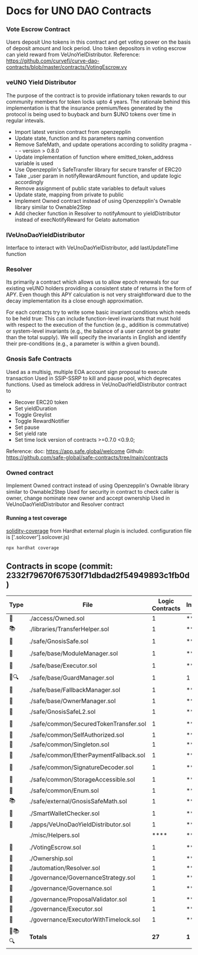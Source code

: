 # Docs for UNO DAO Contracts 

### Vote Escrow Contract 

Users deposit Uno tokens in this contract and get voting power on the basis of deposit amount and lock period. Uno token depositors in voting escrow can yield reward from VeUnoYielDistributor. 
Reference: 
https://github.com/curvefi/curve-dao-contracts/blob/master/contracts/VotingEscrow.vy


### veUNO Yield Distributor

The purpose of the contract is to provide inflationary token rewards to our community members for token locks upto 4 years. The rationale behind this implementation is that the insurance premium/fees generated by the protocol is being used to buyback and burn $UNO tokens over time in regular intevals. 

- Import latest version contract from openzepplin
- Update state, function and its parameters naming convention
- Remove SafeMath, and update operations according to solidity pragma - - - version > 0.8.0
- Update implementation of function where emitted_token_address variable is used
- Use Openzepplin's SafeTransfer library for secure transfer of ERC20
- Take _user param in notifyRewardAmount function, and update logic accordingly
- Remove assignment of public state variables to default values
- Update state, mapping from private to public
- Implement Owned contract instead of using Openzepplin's Ownable library similar to Ownable2Step
- Add checker function in Resolver to notifyAmount to  yieldDistributor instead of execNotifyReward for Gelato automation
  
### IVeUnoDaoYieldDistributor
Interface to interact with VeUnoDaoYielDistributor, add lastUpdateTime function


### Resolver 

Its primarily a contract which allows us to allow epoch renewals for our existing veUNO holders providing a consistent state of returns in the form of APY. Even though this APY calculation is not very straightforward due to the decay implementation its a close enough approximation.

For each contracts try to write some basic invariant conditions which needs to be held true:
This can include function-level invariants that must hold with respect to the execution of the function (e.g., addition is commutative) or system-level invariants (e.g., the balance of a user cannot be greater than the total supply). We will specify the invariants in English and identify their pre-conditions (e.g., a parameter is within a given bound).


### Gnosis Safe Contracts 

Used as a multisig, multiple EOA account sign proposal to execute transaction
Used in SSIP-SSRP to kill and pause pool, which deprecates functions.
Used as timelock address in VeUnoDaoYieldDistributor contract to
- Recover ERC20 token 
- Set yieldDuration 
- Toggle Greylist
- Toggle RewardNotifier
- Set pause 
- Set yield rate
- Set time lock 
version of contracts  >=0.7.0 <0.9.0;

Reference:
doc: https://app.safe.global/welcome
Github: https://github.com/safe-global/safe-contracts/tree/main/contracts

### Owned contract
Implement Owned contract instead of using Openzepplin's Ownable library similar to Ownable2Step
Used for security in contract to check caller is owner, change nominate new owner and accept ownership
Used in VeUnoDaoYieldDistributor and Resolver contract


#### Running a test coverage
[solidity-coverage](https://hardhat.org/plugins/solidity-coverage.html) from Hardhat external plugin is included.
configuration file is ['.solcover'].solcover.js)
```
npx hardhat coverage
```


## Contracts in scope (commit: 2332f79670f67530f71dbdad2f54949893c1fb0d)

| Type | File   | Logic Contracts | Interfaces | Lines | nLines | nSLOC | Comment Lines | Complex. Score | Capabilities |
| ---- | ------ | --------------- | ---------- | ----- | ------ | ----- | ------------- | -------------- | ------------ | 
| 📝 | ./access/Owned.sol | 1 | **** | 33 | 33 | 26 | 1 | 17 | **** |
| 📚 | ./libraries/TransferHelper.sol | 1 | **** | 28 | 28 | 19 | 5 | 26 | **** |
| 📝 | ./safe/GnosisSafe.sol | 1 | **** | 422 | 360 | 201 | 135 | 189 | **<abbr title='Uses Assembly'>🖥</abbr><abbr title='Payable Functions'>💰</abbr><abbr title='Initiates ETH Value Transfer'>📤</abbr><abbr title='Uses Hash-Functions'>🧮</abbr><abbr title='Handles Signatures: ecrecover'>🔖</abbr>** |
| 📝 | ./safe/base/ModuleManager.sol | 1 | **** | 133 | 123 | 65 | 47 | 100 | **<abbr title='Uses Assembly'>🖥</abbr>** |
| 📝 | ./safe/base/Executor.sol | 1 | **** | 27 | 21 | 15 | 5 | 36 | **<abbr title='Uses Assembly'>🖥</abbr><abbr title='DelegateCall'>👥</abbr>** |
| 📝🔍 | ./safe/base/GuardManager.sol | 1 | 1 | 50 | 31 | 21 | 8 | 27 | **<abbr title='Uses Assembly'>🖥</abbr>** |
| 📝 | ./safe/base/FallbackManager.sol | 1 | **** | 53 | 53 | 33 | 14 | 73 | **<abbr title='Uses Assembly'>🖥</abbr>** |
| 📝 | ./safe/base/OwnerManager.sol | 1 | **** | 149 | 141 | 80 | 49 | 83 | **** |
| 📝 | ./safe/GnosisSafeL2.sol | 1 | **** | 86 | 70 | 42 | 23 | 15 | **<abbr title='Payable Functions'>💰</abbr>** |
| 📝 | ./safe/common/SecuredTokenTransfer.sol | 1 | **** | 35 | 31 | 19 | 11 | 42 | **<abbr title='Uses Assembly'>🖥</abbr>** |
| 📝 | ./safe/common/SelfAuthorized.sol | 1 | **** | 16 | 16 | 10 | 4 | 4 | **** |
| 📝 | ./safe/common/Singleton.sol | 1 | **** | 11 | 11 | 4 | 6 | 2 | **** |
| 📝 | ./safe/common/EtherPaymentFallback.sol | 1 | **** | 13 | 13 | 7 | 4 | 7 | **<abbr title='Payable Functions'>💰</abbr>** |
| 📝 | ./safe/common/SignatureDecoder.sol | 1 | **** | 36 | 28 | 11 | 16 | 39 | **<abbr title='Uses Assembly'>🖥</abbr>** |
| 📝 | ./safe/common/StorageAccessible.sol | 1 | **** | 47 | 47 | 22 | 22 | 79 | **<abbr title='Uses Assembly'>🖥</abbr><abbr title='DelegateCall'>👥</abbr>** |
| 📝 | ./safe/common/Enum.sol | 1 | **** | 8 | 8 | 4 | 3 | 1 | **** |
| 📚 | ./safe/external/GnosisSafeMath.sol | 1 | **** | 54 | 54 | 24 | 22 | 6 | **** |
| 📝 | ./SmartWalletChecker.sol | 1 | **** | 13 | 13 | 10 | 1 | 9 | **<abbr title='Uses Assembly'>🖥</abbr>** |
| 📝 | ./apps/VeUnoDaoYieldDistributor.sol | 1 | **** | 344 | 324 | 228 | 46 | 119 | **** |
|  | ./misc/Helpers.sol | **** | **** | 23 | 23 | 16 | 5 | 10 | **<abbr title='Uses Assembly'>🖥</abbr>** |
| 📝 | ./VotingEscrow.sol | 1 | **** | 855 | 813 | 514 | 221 | 211 | **<abbr title='Initiates ETH Value Transfer'>📤</abbr><abbr title='Unchecked Blocks'>Σ</abbr>** |
| 📝 | ./Ownership.sol | 1 | **** | 67 | 63 | 35 | 17 | 21 | **** |
| 📝 | ./automation/Resolver.sol | 1 | **** | 78 | 74 | 61 | 2 | 31 | **<abbr title='Uses Hash-Functions'>🧮</abbr>** |
| 📝 | ./governance/GovernanceStrategy.sol | 1 | **** | 93 | 79 | 30 | 41 | 22 | **** |
| 📝 | ./governance/Governance.sol | 1 | **** | 495 | 454 | 244 | 109 | 173 | **<abbr title='Payable Functions'>💰</abbr><abbr title='Uses Hash-Functions'>🧮</abbr><abbr title='Handles Signatures: ecrecover'>🔖</abbr>** |
| 📝 | ./governance/ProposalValidator.sol | 1 | **** | 192 | 155 | 70 | 72 | 42 | **** |
| 📝 | ./governance/Executor.sol | 1 | **** | 29 | 29 | 19 | 8 | 7 | **** |
| 📝 | ./governance/ExecutorWithTimelock.sol | 1 | **** | 283 | 245 | 107 | 83 | 86 | **<abbr title='Payable Functions'>💰</abbr><abbr title='DelegateCall'>👥</abbr><abbr title='Uses Hash-Functions'>🧮</abbr>** |
| 📝📚🔍 | **Totals** | **27** | **1** | **3673**  | **3340** | **1937** | **980** | **1477** | **<abbr title='Uses Assembly'>🖥</abbr><abbr title='Payable Functions'>💰</abbr><abbr title='Initiates ETH Value Transfer'>📤</abbr><abbr title='DelegateCall'>👥</abbr><abbr title='Uses Hash-Functions'>🧮</abbr><abbr title='Handles Signatures: ecrecover'>🔖</abbr><abbr title='Unchecked Blocks'>Σ</abbr>** |
